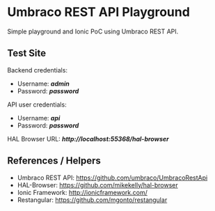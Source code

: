 # Umbraco REST API Playground #

Simple playground and Ionic PoC using Umbraco REST API.

## Test Site ##
	
Backend credentials:

  * Username: ***admin***
  * Password: ***password***

API user credentials:

  * Username: ***api***
  * Password: ***password***

HAL Browser URL: ***http://localhost:55368/hal-browser***
  
## References / Helpers ##

  * Umbraco REST API: https://github.com/umbraco/UmbracoRestApi
  * HAL-Browser: https://github.com/mikekelly/hal-browser
  * Ionic Framework: http://ionicframework.com/
  * Restangular: https://github.com/mgonto/restangular